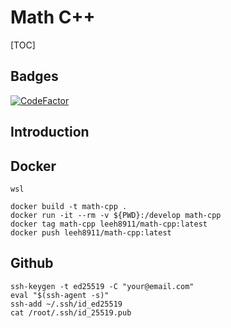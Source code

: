 # Math C++
[TOC]

## Badges

[![CodeFactor](https://www.codefactor.io/repository/github/leeh8911/math-cpp/badge)](https://www.codefactor.io/repository/github/leeh8911/math-cpp)

## Introduction

## Docker

```terminal
wsl

docker build -t math-cpp .
docker run -it --rm -v ${PWD}:/develop math-cpp
docker tag math-cpp leeh8911/math-cpp:latest
docker push leeh8911/math-cpp:latest
```

## Github

```terminal
ssh-keygen -t ed25519 -C "your@email.com"
eval "$(ssh-agent -s)"
ssh-add ~/.ssh/id_ed25519
cat /root/.ssh/id_25519.pub
```
